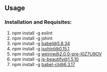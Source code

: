 
## Usage

### Installation and Requisites:

1. npm install -g eslint
1. npm install -g jshint
1. npm install -g babel@5.8.34
1. npm install -g jsxhint@0.15.1
1. npm install -g weinre@2.0.0-pre-I0Z7U9OV
1. npm install -g js-beautify@1.5.10
1. npm install -g babel-cli@6.3.17
